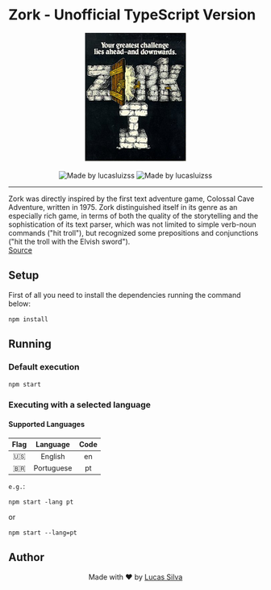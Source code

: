 # Zork - Unofficial TypeScript Version

<div align="center">
	<img alt="Made by lucasluizss" src=".github/assets/images/zork-logo.jpeg" width="200" />
</div>
<br>
<div align="center">
	<img alt="Made by lucasluizss" src="https://img.shields.io/badge/made%20by-lucasluizss-%2304D361" width="120" />
	<img alt="Made by lucasluizss" src="https://img.shields.io/github/license/lucasluizss/zork-ts" width="120" />
</div>
<hr>

Zork was directly inspired by the first text adventure game, Colossal Cave Adventure, written in 1975. Zork distinguished itself in its genre as an especially rich game, in terms of both the quality of the storytelling and the sophistication of its text parser, which was not limited to simple verb-noun commands ("hit troll"), but recognized some prepositions and conjunctions ("hit the troll with the Elvish sword"). \
[Source](https://en.wikipedia.org/wiki/Zork)

## Setup

First of all you need to install the dependencies running the command below:

```shell
npm install
```

## Running

### Default execution

```shell
npm start
```

### Executing with a selected language

#### Supported Languages

|   Flag   |  Language  | Code |
| :------: | :--------: | :--: |
|   :us:   |  English   |  en  |
| :brazil: | Portuguese |  pt  |

`e.g.`:

```shell
npm start -lang pt
```

or

```shell
npm start --lang=pt
```

## Author

<p align="center">
	Made with ♥ by <a href="https://www.linkedin.com/in/lucasluizss/" target="_blank">Lucas Silva</a>
</p>
